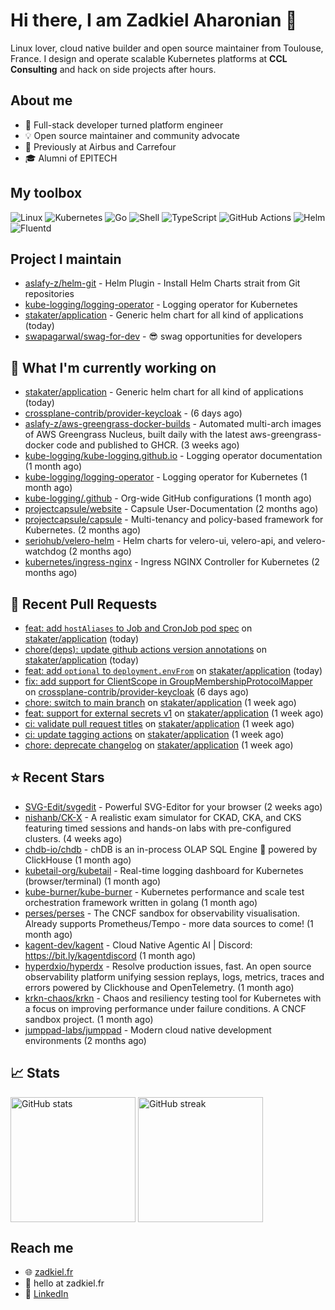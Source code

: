 # Hi there, I am Zadkiel Aharonian 👋

Linux lover, cloud native builder and open source maintainer from Toulouse, France. I design and operate scalable Kubernetes platforms at **CCL Consulting** and hack on side projects after hours.

## About me

* 💼 Full-stack developer turned platform engineer
* 💡 Open source maintainer and community advocate
* 🏢 Previously at Airbus and Carrefour
* 🎓 Alumni of EPITECH

## My toolbox

![Linux](https://img.shields.io/badge/-Linux-000?logo=linux)
![Kubernetes](https://img.shields.io/badge/-Kubernetes-326ce5?logo=kubernetes\&logoColor=white)
![Go](https://img.shields.io/badge/-Go-00ADD8?logo=go\&logoColor=white)
![Shell](https://img.shields.io/badge/-Shell-4EAA25?logo=gnu-bash\&logoColor=white)
![TypeScript](https://img.shields.io/badge/-TypeScript-3178C6?logo=typescript\&logoColor=white)
![GitHub Actions](https://img.shields.io/badge/-GitHub%20Actions-2088FF?logo=github-actions\&logoColor=white)
![Helm](https://img.shields.io/badge/-Helm-0F1689?logo=helm\&logoColor=white)
![Fluentd](https://img.shields.io/badge/-Fluentd-0A61AA?logo=fluentd\&logoColor=white)

## Project I maintain

- [aslafy-z/helm-git](https://github.com/aslafy-z/helm-git) - Helm Plugin - Install Helm Charts strait from Git repositories
- [kube-logging/logging-operator](https://github.com/kube-logging/logging-operator) - Logging operator for Kubernetes
- [stakater/application](https://github.com/stakater/application) - Generic helm chart for all kind of applications (today)
- [swapagarwal/swag-for-dev](https://github.com/swapagarwal/swag-for-dev) - 😎 swag opportunities for developers

## 👷 What I'm currently working on


- [stakater/application](https://github.com/stakater/application) - Generic helm chart for all kind of applications (today)
- [crossplane-contrib/provider-keycloak](https://github.com/crossplane-contrib/provider-keycloak) -  (6 days ago)
- [aslafy-z/aws-greengrass-docker-builds](https://github.com/aslafy-z/aws-greengrass-docker-builds) - Automated multi-arch images of AWS Greengrass Nucleus, built daily with the latest aws-greengrass-docker code and published to GHCR. (3 weeks ago)
- [kube-logging/kube-logging.github.io](https://github.com/kube-logging/kube-logging.github.io) - Logging operator documentation (1 month ago)
- [kube-logging/logging-operator](https://github.com/kube-logging/logging-operator) - Logging operator for Kubernetes (1 month ago)
- [kube-logging/.github](https://github.com/kube-logging/.github) - Org-wide GitHub configurations (1 month ago)
- [projectcapsule/website](https://github.com/projectcapsule/website) - Capsule User-Documentation (2 months ago)
- [projectcapsule/capsule](https://github.com/projectcapsule/capsule) - Multi-tenancy and policy-based framework for Kubernetes. (2 months ago)
- [seriohub/velero-helm](https://github.com/seriohub/velero-helm) - Helm charts for velero-ui, velero-api, and velero-watchdog (2 months ago)
- [kubernetes/ingress-nginx](https://github.com/kubernetes/ingress-nginx) - Ingress NGINX Controller for Kubernetes (2 months ago)



## 🔨 Recent Pull Requests


- [feat: add `hostAliases` to Job and CronJob pod spec](https://github.com/stakater/application/pull/398) on [stakater/application](https://github.com/stakater/application) (today)
- [chore(deps): update github actions version annotations](https://github.com/stakater/application/pull/396) on [stakater/application](https://github.com/stakater/application) (today)
- [feat: add `optional` to `deployment.envFrom`](https://github.com/stakater/application/pull/395) on [stakater/application](https://github.com/stakater/application) (today)
- [fix: add support for ClientScope in GroupMembershipProtocolMapper](https://github.com/crossplane-contrib/provider-keycloak/pull/306) on [crossplane-contrib/provider-keycloak](https://github.com/crossplane-contrib/provider-keycloak) (6 days ago)
- [chore: switch to main branch](https://github.com/stakater/application/pull/392) on [stakater/application](https://github.com/stakater/application) (1 week ago)
- [feat: support for external secrets v1](https://github.com/stakater/application/pull/391) on [stakater/application](https://github.com/stakater/application) (1 week ago)
- [ci: validate pull request titles](https://github.com/stakater/application/pull/387) on [stakater/application](https://github.com/stakater/application) (1 week ago)
- [ci: update tagging actions](https://github.com/stakater/application/pull/386) on [stakater/application](https://github.com/stakater/application) (1 week ago)
- [chore: deprecate changelog](https://github.com/stakater/application/pull/384) on [stakater/application](https://github.com/stakater/application) (1 week ago)

## ⭐ Recent Stars


- [SVG-Edit/svgedit](https://github.com/SVG-Edit/svgedit) - Powerful SVG-Editor for your browser (2 weeks ago)
- [nishanb/CK-X](https://github.com/nishanb/CK-X) - A realistic exam simulator for CKAD, CKA, and CKS featuring timed sessions and hands-on labs with pre-configured clusters. (4 weeks ago)
- [chdb-io/chdb](https://github.com/chdb-io/chdb) - chDB is an in-process OLAP SQL Engine 🚀 powered by ClickHouse  (1 month ago)
- [kubetail-org/kubetail](https://github.com/kubetail-org/kubetail) - Real-time logging dashboard for Kubernetes (browser/terminal) (1 month ago)
- [kube-burner/kube-burner](https://github.com/kube-burner/kube-burner) - Kubernetes performance and scale test orchestration framework written in golang (1 month ago)
- [perses/perses](https://github.com/perses/perses) - The CNCF sandbox for observability visualisation. Already supports Prometheus/Tempo - more data sources to come! (1 month ago)
- [kagent-dev/kagent](https://github.com/kagent-dev/kagent) - Cloud Native Agentic AI | Discord: https://bit.ly/kagentdiscord (1 month ago)
- [hyperdxio/hyperdx](https://github.com/hyperdxio/hyperdx) - Resolve production issues, fast. An open source observability platform unifying session replays, logs, metrics, traces and errors powered by Clickhouse and OpenTelemetry. (1 month ago)
- [krkn-chaos/krkn](https://github.com/krkn-chaos/krkn) - Chaos and resiliency testing tool for Kubernetes with a focus on improving performance under failure conditions. A CNCF sandbox project. (1 month ago)
- [jumppad-labs/jumppad](https://github.com/jumppad-labs/jumppad) - Modern cloud native development environments (2 months ago)

## 📈 Stats

<img height=200 align="center" src="https://github-readme-stats.vercel.app/api?username=aslafy-z&show_icons=true&count_private=true&hide_border=true&theme=transparent" alt="GitHub stats" />
<img height=200 align="center" src="https://github-readme-streak-stats-eight.vercel.app/?user=aslafy-z&hide_border=true&theme=transparent" alt="GitHub streak" />

## Reach me

* 🌐 [zadkiel.fr](https://zadkiel.fr)
* 💬 hello at zadkiel.fr
* 🤝 [LinkedIn](https://go.zadkiel.fr/linkedin)
